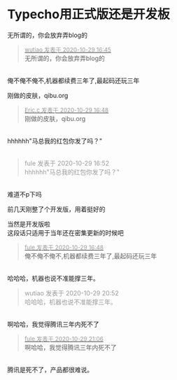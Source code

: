 # Typecho用正式版还是开发板


无所谓的，你会放弃弄blog的

<div class="quote"><blockquote><font size="2"><a href="https://www.hostloc.com/forum.php?mod=redirect&amp;goto=findpost&amp;pid=9369959&amp;ptid=759873" target="_blank"><font color="#999999">wutiao 发表于 2020-10-29 16:45</font></a></font><br />
无所谓的，你会放弃弄blog的</blockquote></div><br />
<img src="static/image/smiley/yct/021.gif" smilieid="37" border="0" alt="" />俺不俺不俺不,机器都续费三年了,最起码还玩三年<img src="static/image/smiley/yct/005.gif" smilieid="35" border="0" alt="" />

刚做的皮肤，qibu.org

<div class="quote"><blockquote><font size="2"><a href="https://www.hostloc.com/forum.php?mod=redirect&amp;goto=findpost&amp;pid=9369980&amp;ptid=759873" target="_blank"><font color="#999999">Eric.c 发表于 2020-10-29 16:48</font></a></font><br />
刚做的皮肤，qibu.org</blockquote></div><br />
hhhhhh&quot;马总我的红包你发了吗？&quot;<br />
<br />


<div class="quote"><blockquote><font color="#999999">fule 发表于 2020-10-29 16:52</font><br />
<font color="#999999">hhhhhh&quot;马总我的红包你发了吗？&quot;</font></blockquote></div><br />
难道不p下吗

前几天刚整了个开发版，用着挺好的

<img src="static/image/smiley/yct/010.gif" smilieid="41" border="0" alt="" />当然是开发版啦<br />
这段话只适用于当年还在密集更新的时候吧

<div class="quote"><blockquote><font size="2"><a href="https://www.hostloc.com/forum.php?mod=redirect&amp;goto=findpost&amp;pid=9369972&amp;ptid=759873" target="_blank"><font color="#999999">fule 发表于 2020-10-29 16:48</font></a></font><br />
俺不俺不俺不,机器都续费三年了,最起码还玩三年</blockquote></div><br />
哈哈哈，机器也说不准能撑三年。

<div class="quote"><blockquote><font color="#999999">wutiao 发表于 2020-10-29 20:52</font><br />
<font color="#999999">哈哈哈，机器也说不准能撑三年。</font></blockquote></div><br />
啊哈哈，我觉得腾讯三年内死不了

<div class="quote"><blockquote><font size="2"><a href="https://www.hostloc.com/forum.php?mod=redirect&amp;goto=findpost&amp;pid=9371344&amp;ptid=759873" target="_blank"><font color="#999999">fule 发表于 2020-10-29 21:06</font></a></font><br />
啊哈哈，我觉得腾讯三年内死不了</blockquote></div><br />
腾讯是死不了，产品都很难说。
